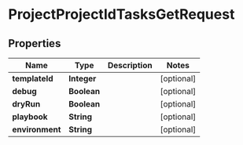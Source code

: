 

# ProjectProjectIdTasksGetRequest


## Properties

| Name | Type | Description | Notes |
|------------ | ------------- | ------------- | -------------|
|**templateId** | **Integer** |  |  [optional] |
|**debug** | **Boolean** |  |  [optional] |
|**dryRun** | **Boolean** |  |  [optional] |
|**playbook** | **String** |  |  [optional] |
|**environment** | **String** |  |  [optional] |



